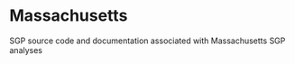 Massachusetts
=============

SGP source code and documentation associated with Massachusetts SGP analyses